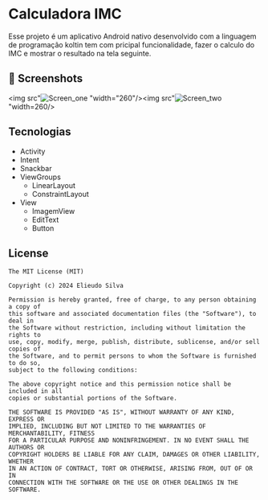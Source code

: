 # Calculadora IMC
Esse projeto é um aplicativo Android nativo desenvolvido com a linguagem de programação koltin tem com pricipal funcionalidade, fazer o calculo do IMC e mostrar o resultado na tela seguinte.


## :camera_flash: Screenshots
<!-- You can add more screenshots here if you like -->
<img src"![Screen_one](https://github.com/user-attachments/assets/ba60245f-f671-4aa6-a26c-77606e2a2db8)
"width="260"/><img src"![Screen_two](https://github.com/user-attachments/assets/135d8e57-89d8-48d0-aed9-064b71164de7)
"width=260/>

## Tecnologias
- Activity
- Intent
- Snackbar
- ViewGroups
  - LinearLayout
  - ConstraintLayout
- View
  - ImagemView
  - EditText
  - Button 


## License
```
The MIT License (MIT)

Copyright (c) 2024 Elieudo Silva

Permission is hereby granted, free of charge, to any person obtaining a copy of
this software and associated documentation files (the "Software"), to deal in
the Software without restriction, including without limitation the rights to
use, copy, modify, merge, publish, distribute, sublicense, and/or sell copies of
the Software, and to permit persons to whom the Software is furnished to do so,
subject to the following conditions:

The above copyright notice and this permission notice shall be included in all
copies or substantial portions of the Software.

THE SOFTWARE IS PROVIDED "AS IS", WITHOUT WARRANTY OF ANY KIND, EXPRESS OR
IMPLIED, INCLUDING BUT NOT LIMITED TO THE WARRANTIES OF MERCHANTABILITY, FITNESS
FOR A PARTICULAR PURPOSE AND NONINFRINGEMENT. IN NO EVENT SHALL THE AUTHORS OR
COPYRIGHT HOLDERS BE LIABLE FOR ANY CLAIM, DAMAGES OR OTHER LIABILITY, WHETHER
IN AN ACTION OF CONTRACT, TORT OR OTHERWISE, ARISING FROM, OUT OF OR IN
CONNECTION WITH THE SOFTWARE OR THE USE OR OTHER DEALINGS IN THE SOFTWARE.
```
